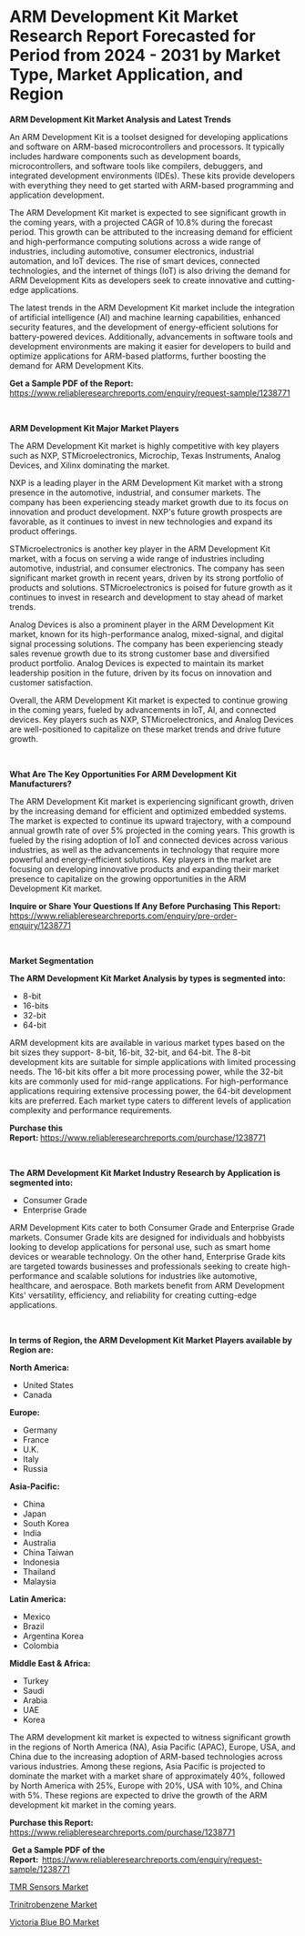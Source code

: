<p><h1>ARM Development Kit Market Research Report Forecasted for Period from 2024 -  2031 by Market Type, Market Application, and Region</h1></p><p><strong>ARM Development Kit Market Analysis and Latest Trends</strong></p>
<p><p>An ARM Development Kit is a toolset designed for developing applications and software on ARM-based microcontrollers and processors. It typically includes hardware components such as development boards, microcontrollers, and software tools like compilers, debuggers, and integrated development environments (IDEs). These kits provide developers with everything they need to get started with ARM-based programming and application development.</p><p>The ARM Development Kit market is expected to see significant growth in the coming years, with a projected CAGR of 10.8% during the forecast period. This growth can be attributed to the increasing demand for efficient and high-performance computing solutions across a wide range of industries, including automotive, consumer electronics, industrial automation, and IoT devices. The rise of smart devices, connected technologies, and the internet of things (IoT) is also driving the demand for ARM Development Kits as developers seek to create innovative and cutting-edge applications.</p><p>The latest trends in the ARM Development Kit market include the integration of artificial intelligence (AI) and machine learning capabilities, enhanced security features, and the development of energy-efficient solutions for battery-powered devices. Additionally, advancements in software tools and development environments are making it easier for developers to build and optimize applications for ARM-based platforms, further boosting the demand for ARM Development Kits.</p></p>
<p><strong>Get a Sample PDF of the Report:&nbsp;</strong> <a href="https://www.reliableresearchreports.com/enquiry/request-sample/1238771">https://www.reliableresearchreports.com/enquiry/request-sample/1238771</a></p>
<p>&nbsp;</p>
<p><strong>ARM Development Kit Major Market Players</strong></p>
<p><p>The ARM Development Kit market is highly competitive with key players such as NXP, STMicroelectronics, Microchip, Texas Instruments, Analog Devices, and Xilinx dominating the market.</p><p>NXP is a leading player in the ARM Development Kit market with a strong presence in the automotive, industrial, and consumer markets. The company has been experiencing steady market growth due to its focus on innovation and product development. NXP's future growth prospects are favorable, as it continues to invest in new technologies and expand its product offerings.</p><p>STMicroelectronics is another key player in the ARM Development Kit market, with a focus on serving a wide range of industries including automotive, industrial, and consumer electronics. The company has seen significant market growth in recent years, driven by its strong portfolio of products and solutions. STMicroelectronics is poised for future growth as it continues to invest in research and development to stay ahead of market trends.</p><p>Analog Devices is also a prominent player in the ARM Development Kit market, known for its high-performance analog, mixed-signal, and digital signal processing solutions. The company has been experiencing steady sales revenue growth due to its strong customer base and diversified product portfolio. Analog Devices is expected to maintain its market leadership position in the future, driven by its focus on innovation and customer satisfaction.</p><p>Overall, the ARM Development Kit market is expected to continue growing in the coming years, fueled by advancements in IoT, AI, and connected devices. Key players such as NXP, STMicroelectronics, and Analog Devices are well-positioned to capitalize on these market trends and drive future growth.</p></p>
<p>&nbsp;</p>
<p><strong>What Are The Key Opportunities For ARM Development Kit Manufacturers?</strong></p>
<p><p>The ARM Development Kit market is experiencing significant growth, driven by the increasing demand for efficient and optimized embedded systems. The market is expected to continue its upward trajectory, with a compound annual growth rate of over 5% projected in the coming years. This growth is fueled by the rising adoption of IoT and connected devices across various industries, as well as the advancements in technology that require more powerful and energy-efficient solutions. Key players in the market are focusing on developing innovative products and expanding their market presence to capitalize on the growing opportunities in the ARM Development Kit market.</p></p>
<p><strong>Inquire or Share Your Questions If Any Before Purchasing This Report:</strong> <a href="https://www.reliableresearchreports.com/enquiry/pre-order-enquiry/1238771">https://www.reliableresearchreports.com/enquiry/pre-order-enquiry/1238771</a></p>
<p>&nbsp;</p>
<p><strong>Market Segmentation</strong></p>
<p><strong>The ARM Development Kit Market Analysis by types is segmented into:</strong></p>
<p><ul><li>8-bit</li><li>16-bits</li><li>32-bit</li><li>64-bit</li></ul></p>
<p><p>ARM development kits are available in various market types based on the bit sizes they support- 8-bit, 16-bit, 32-bit, and 64-bit. The 8-bit development kits are suitable for simple applications with limited processing needs. The 16-bit kits offer a bit more processing power, while the 32-bit kits are commonly used for mid-range applications. For high-performance applications requiring extensive processing power, the 64-bit development kits are preferred. Each market type caters to different levels of application complexity and performance requirements.</p></p>
<p><strong>Purchase this Report:&nbsp;</strong><a href="https://www.reliableresearchreports.com/purchase/1238771">https://www.reliableresearchreports.com/purchase/1238771</a></p>
<p>&nbsp;</p>
<p><strong>The ARM Development Kit Market Industry Research by Application is segmented into:</strong></p>
<p><ul><li>Consumer Grade</li><li>Enterprise Grade</li></ul></p>
<p><p>ARM Development Kits cater to both Consumer Grade and Enterprise Grade markets. Consumer Grade kits are designed for individuals and hobbyists looking to develop applications for personal use, such as smart home devices or wearable technology. On the other hand, Enterprise Grade kits are targeted towards businesses and professionals seeking to create high-performance and scalable solutions for industries like automotive, healthcare, and aerospace. Both markets benefit from ARM Development Kits' versatility, efficiency, and reliability for creating cutting-edge applications.</p></p>
<p>&nbsp;</p>
<p><strong>In terms of Region, the ARM Development Kit Market Players available by Region are:</strong></p>
<p>
    <p> <strong> North America: </strong>
        <ul>
            <li>United States</li>
            <li>Canada</li>
        </ul>
        </p> 
    <p> <strong> Europe: </strong>
        <ul>
            <li>Germany</li>
            <li>France</li>
            <li>U.K.</li>
            <li>Italy</li>
            <li>Russia</li>
        </ul>
        </p> 
    <p> <strong> Asia-Pacific: </strong>
        <ul>
            <li>China</li>
            <li>Japan</li>
            <li>South Korea</li>
            <li>India</li>
            <li>Australia</li>
            <li>China Taiwan</li>
            <li>Indonesia</li>
            <li>Thailand</li>
            <li>Malaysia</li>
        </ul>
        </p> 
    <p> <strong> Latin America: </strong>
        <ul>
            <li>Mexico</li>
            <li>Brazil</li>
            <li>Argentina Korea</li>
            <li>Colombia</li>
        </ul>
        </p> 
    <p> <strong> Middle East & Africa: </strong>
        <ul>
            <li>Turkey</li>
            <li>Saudi</li>
            <li>Arabia</li>
            <li>UAE</li>
            <li>Korea</li>
        </ul>
    </p>
    </p>
<p><p>The ARM development kit market is expected to witness significant growth in the regions of North America (NA), Asia Pacific (APAC), Europe, USA, and China due to the increasing adoption of ARM-based technologies across various industries. Among these regions, Asia Pacific is projected to dominate the market with a market share of approximately 40%, followed by North America with 25%, Europe with 20%, USA with 10%, and China with 5%. These regions are expected to drive the growth of the ARM development kit market in the coming years.</p></p>
<p><strong>Purchase this Report: </strong><a href="https://www.reliableresearchreports.com/purchase/1238771">https://www.reliableresearchreports.com/purchase/1238771</a></p>
<p>&nbsp;<strong>Get a Sample PDF of the Report:&nbsp;&nbsp;</strong><a href="https://www.reliableresearchreports.com/enquiry/request-sample/1238771">https://www.reliableresearchreports.com/enquiry/request-sample/1238771</a></p>
<p><strong></strong></p>
<p><p><a href="https://medium.com/@ferandochandle/tmr-sensors-market-analysis-and-sze-forecasted-for-period-from-2024-to-2031-bde26fbdd5af">TMR Sensors Market</a></p><p><a href="https://fearless-okapi-6c8.notion.site/Trinitrobenzene-Market-Research-Report-Reveals-The-Latest-Trends-And-Opportunities-of-this-Market-fo-e3e6f9e584a94e37938728f59b2321b4">Trinitrobenzene Market</a></p><p><a href="https://zircon-bluebell-299.notion.site/Victoria-Blue-BO-Market-Analysis-and-Market-Size-Global-Industry-Overview-Market-Segmentation-and--0b6498d737dc4a2bb243f5b4eaf72904">Victoria Blue BO Market</a></p></p>